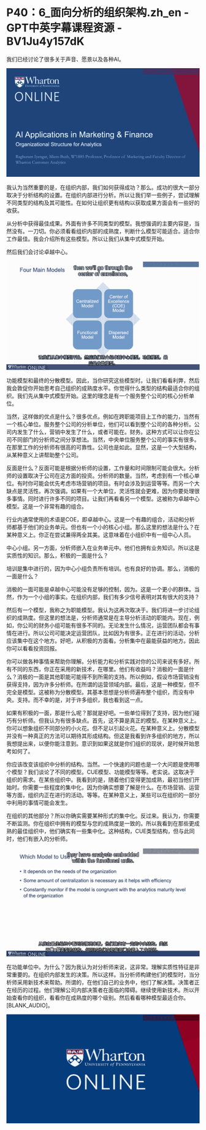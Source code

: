 # P40：6_面向分析的组织架构.zh_en - GPT中英字幕课程资源 - BV1Ju4y157dK

我们已经讨论了很多关于声音、愿景以及各种AI。

![](img/05b4558aaf13efad1ada829374260d2c_1.png)

我认为当然重要的是，在组织内部，我们如何获得成功？那么。成功的很大一部分取决于分析结构的设置。在组织内部进行分析。所以让我们举一些例子，尝试理解不同类型的结构及其可能性。在如何让组织更有结构以获取成果方面会有一些好的收获。

从分析中获得最佳成果。外面有许多不同类型的模型。我想强调的主要内容是，当然没有。一刀切。你必须看看组织内部的成熟度，判断什么模型可能适合。适合你工作最佳。我会介绍所有这些模型。所以让我们从集中式模型开始。

然后我们会讨论卓越中心。

![](img/05b4558aaf13efad1ada829374260d2c_3.png)

功能模型和最终的分散模型。因此，当你研究这些模型时。让我们看看利弊，然后我会敦促你开始思考自己组织的成熟度水平。你觉得什么类型的结构最适合你的组织。我们先从集中式模型开始。这里的理念是有一个服务整个公司的核心分析单位。

当然，这样做的优点是什么？很多优点。例如在跨职能项目上工作的能力，当然有一个核心单位。服务整个公司的分析单位，他们可以看到整个公司的各种分析。公司内发生了什么，营销中发生了什么，或者可能在。财务。这种方式可以让你在公司不同部门的分析师之间分享想法。当然，中央单位服务整个公司的事实有很多。在那里工作的分析师有很高的可靠性。公司也是如此。显然，这是一个大型结构，从某种意义上讲帮助整个公司。

反面是什么？反面可能是根据分析师的设置，工作量和时间限制可能会很大。分析师的设置取决于公司在这方面的投资。分析师的数量。当然，考虑到有一个核心单位。有时你可能会优先考虑市场营销的项目。有时会涉及到运营等等。而另一个大缺点是灵活性。再次强调。如果有一个大单位，灵活性就会更难，因为你要处理很多事情。同时进行许多不同的项目。让我们再看看另一个模型。这被称为卓越中心模型。这是一个非常有趣的组合。

行业内通常使用的术语是COE，即卓越中心。这是一个有趣的组合，活动和分析师都基于他们的业务单元。但也有一个小的核心小组。那么这里的想法是什么？在某种意义上。你正在尝试兼得两全其美。这意味着在小组织中有一组中心人员。

中心小组。另一方面，分析师嵌入在业务单元中。他们也拥有业务知识。所以这是实质性的知识。那么，积极的一面是什么？

培训是集中进行的，因为中心小组负责所有培训。也有良好的协调。那么，消极的一面是什么？

消极的一面可能是卓越中心可能没有足够的控制，因为。这是一个更小的群体。当然，作为一个小组的事实。在组织内部，我们有多少信号表明对其有很大的支持？

然后有一个模型，我称之为职能模型。我认为这再次取决于。我们将进一步讨论组织的成熟度。但这里的想法是，分析师通常是在主导分析活动的职能内。现在，例如，你公司的财务小组可能有很多不同的。无论发生什么情况，运营团队都会有事情在进行。所以公司可能决定运营团队，比如因为有很多。正在进行的活动，分析应该集中在这个地方。好吧，从积极的方面看。分析集中在最能获益的地方。因此你可以看看投资回报。

你可以做各种事情来帮助你理解。分析能力和分析实践对你的公司来说有多好。所有不同的东西，你正在采用的新技术，在哪里。他们有收益吗？消极的一面是什么？消极的一面是其他职能可能得不到所需的支持。所以例如，假设市场营销没有获得支持，因为许多分析师。在所谓的运营领域内部。最后，这是一种模型，但不完全是模型。这被称为分散模型。其基本思想是分析师遍布整个组织，而没有中央。支持。而不幸的是，对于许多组织，我也看到这一点。

如果有积极的一面，那是什么呢？那就是好吧。一些单位得到了支持，因为他们碰巧有分析师。但我认为有很多缺点。首先，这不算是真正的模型。在某种意义上。你可以想象组织不同部分的小火花。但不足以引起火花。在某种意义上。分散模型并没有一种真正的方法可以期待其形成结构。但这是我看到许多组织的地方，所以我想提出来，以便你能注意到。意识到如果这就是你们组织的现状，是时候开始思考如何了。

你应该改变该组织中分析的结构。当然。一个快速的问题也是一个大问题是使用哪个模型？我们谈论了不同的模型。CUE模型、功能模型等等。老实说。这取决于组织的需求。在某些组织中。我看到的是，随着他们变得更加成熟，最初当他们开始时。你需要一些程度的集中化，因为你确实想要了解是什么。在市场营销、运营等方面，组织内正在进行的活动。等等。在某种意义上，某些可以在组织的一部分中利用的事情可能会发生。

在组织的其他部分？所以你确实需要某种形式的集中化。反过来。我认为，你需要不断监测。你在组织中拥有的模型与您的成熟度是一致的。所以我看到在那些更成熟的最佳组织中，他们确实有一些集中化。这种结构，CUE类型结构，但与此同时，他们有嵌入的分析师。



![](img/05b4558aaf13efad1ada829374260d2c_5.png)

在功能单位中。为什么？因为我认为对分析师来说，这非常。理解实质性特征是非常重要的。在组织内部发生的决策。所以这样。当分析师构建他们的模型时，当分析师采用新技术来帮助。所谓的，在他们自己的业务中，他们了解决策。决策者正在经历的过程。他们理解公司内部决策者在面临的障碍。继续使用新技术。所以开始查看你的组织，看看你在成熟度的哪个级别。然后看看哪种模型最适合你。[BLANK_AUDIO]。



![](img/05b4558aaf13efad1ada829374260d2c_7.png)
